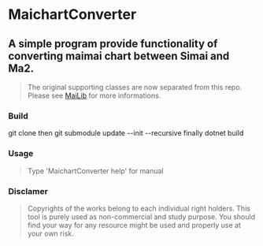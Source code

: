# MaichartConverter

## A simple program provide functionality of converting maimai chart between Simai and Ma2.
> The original supporting classes are now separated from this repo. Please see [MaiLib](https://github.com/Neskol/MaiLib) for more informations.

### Build
  git clone
then
  git submodule update --init --recursive
finally
  dotnet build

### Usage
> Type 'MaichartConverter help' for manual

### Disclamer
> Copyrights of the works belong to each individual right holders. This tool is purely used as non-commercial and study purpose. You should find your way for any resource might be used and properly use at your own risk.

